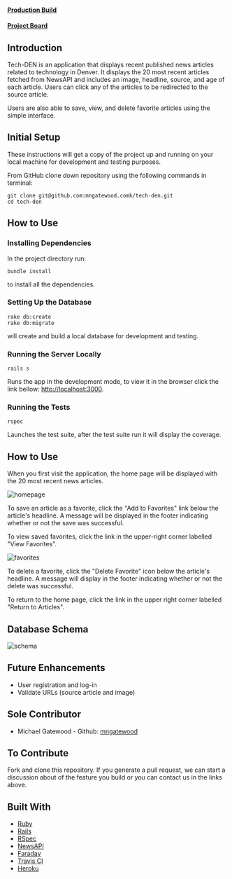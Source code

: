 #### [Production Build](https://mngatewood-tech-den.herokuapp.com/)
#### [Project Board](https://github.com/mngatewood/tech-den/projects/1)

## Introduction

Tech-DEN is an application that displays recent published news articles related to technology in Denver.  It displays the 20 most recent articles fetched from NewsAPI and includes an image, headline, source, and age of each article.  Users can click any of the articles to be redirected to the source article.

Users are also able to save, view, and delete favorite articles using the simple interface.

## Initial Setup

These instructions will get a copy of the project up and running on your local machine for development and testing purposes.

From GitHub clone down repository using the following commands in terminal:

    git clone git@github.com:mngatewood.comk/tech-den.git
    cd tech-den

## How to Use

### Installing Dependencies

In the project directory run:

    bundle install

to install all the dependencies.

### Setting Up the Database

    rake db:create
    rake db:migrate

will create and build a local database for development and testing.

### Running the Server Locally

    rails s

Runs the app in the development mode, to view it in the browser click the link bellow:
[http://localhost:3000](http://localhost:3000).

### Running the Tests

    rspec

Launches the test suite, after the test suite run it will display the coverage.

## How to Use

When you first visit the application, the home page will be displayed with the 20 most recent news articles.

![homepage](screenshots/homepage.png) <!-- .element style="width: 50%" -->

To save an article as a favorite, click the "Add to Favorites" link below the article's headline.  A message will be displayed in the footer indicating whether or not the save was successful.

To view saved favorites, click the link in the upper-right corner labelled "View Favorites".

![favorites](screenshots/favorites.png) <!-- .element style="width: 50%" -->

To delete a favorite, click the "Delete Favorite" icon below the article's headline.  A message will display in the footer indicating whether or not the delete was successful.

To return to the home page, click the link in the upper right corner labelled "Return to Articles".

## Database Schema

![schema](screenshots/schema.png)

## Future Enhancements

* User registration and log-in
* Validate URLs (source article and image)

## Sole Contributor

* Michael Gatewood - Github: [mngatewood](https://www.github.com/mngatewood)

## To Contribute

Fork and clone this repository. If you generate a pull request,  we can start a discussion about of the feature you build or you can contact us in the links above.   

## Built With

* [Ruby](https://ruby-lang.org/)
* [Rails](https://rubyonrails.org/)
* [RSpec](https://rspec.info/)
* [NewsAPI](https://newsapi.org)
* [Faraday](https://github.com/lostisland/faraday)
* [Travis CI](https://travis-ci.org/)
* [Heroku](https://herokuapp.com)
